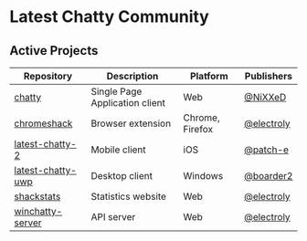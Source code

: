 # Latest Chatty Community

## Active Projects

Repository | Description | Platform | Publishers
-- | -- | -- | --
[chatty](https://github.com/latestchatty/chatty) | Single Page Application client | Web | [@NiXXeD](https://github.com/NiXXeD)
[chromeshack](https://github.com/latestchatty/chromeshack) | Browser extension | Chrome, Firefox | [@electroly](https://github.com/electroly)
[latest-chatty-2](https://github.com/latestchatty/latest-chatty-2) | Mobile client | iOS | [@patch-e](https://github.com/patch-e)
[latest-chatty-uwp](https://github.com/latestchatty/latest-chatty-uwp) | Desktop client | Windows | [@boarder2](https://github.com/boarder2)
[shackstats](https://github.com/latestchatty/shackstats) | Statistics website | Web | [@electroly](https://github.com/electroly)
[winchatty-server](https://github.com/latestchatty/winchatty-server) | API server | Web | [@electroly](https://github.com/electroly)
